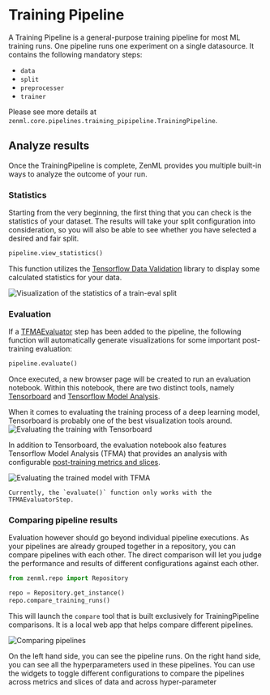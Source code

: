 # Training Pipeline

A Training Pipeline is a general-purpose training pipeline for most ML training runs. One pipeline runs one experiment on a single datasource. It contains the following mandatory steps:

* `data`
* `split`
* `preprocesser`
* `trainer`

Please see more details at `zenml.core.pipelines.training_pipipeline.TrainingPipeline`.

## Analyze results
Once the TrainingPipeline is complete, ZenML provides you multiple built-in ways to analyze the outcome of 
your run. 

### Statistics
Starting from the very beginning, the first thing that you can check is the statistics of your dataset. 
The results will take your split configuration into consideration, so you will also be able to see whether 
you have selected a desired and fair split.

```python
pipeline.view_statistics()
```

This function utilizes the [Tensorflow Data Validation](https://www.tensorflow.org/tfx/guide/tfdv) library to 
display some calculated statistics for your data.

![Visualization of the statistics of a train-eval split](../assets/training_statistics.png)

### Evaluation
If a [TFMAEvaluator](../steps/evaluator.md) step has been added to the pipeline, the following function will 
automatically generate visualizations for some important post-training evaluation:

```python
pipeline.evaluate()
```

Once executed, a new browser page will be created to run an evaluation notebook. 
Within this notebook, there are two distinct tools, namely [Tensorboard](https://www.tensorflow.org/tensorboard) and 
[Tensorflow Model Analysis](https://github.com/tensorflow/model-analysis). 

When it comes to evaluating the training process of a deep learning model, Tensorboard is probably one of 
the best visualization tools around.
![Evaluating the training with Tensorboard](../assets/tensorboard.png)

In addition to Tensorboard,  the evaluation notebook also features Tensorflow Model Analysis (TFMA) 
that provides an analysis with configurable [post-training metrics and slices](../steps/evaluator.md).

![Evaluating the trained model with TFMA](../assets/tfma.png)

```{warning}
Currently, the `evaluate()` function only works with the TFMAEvaluatorStep.
```

### Comparing pipeline results
Evaluation however should go beyond individual pipeline executions. As your pipelines are already grouped 
together in a repository, you can compare pipelines with each other. The direct comparison will let you 
judge the performance and results of different configurations against each other.

```python
from zenml.repo import Repository

repo = Repository.get_instance()
repo.compare_training_runs()
```

This will launch the `compare` tool that is built exclusively for TrainingPipeline comparisons. It is a local 
web app that helps compare different pipelines.

![Comparing pipelines](../assets/compare.png)

On the left hand side, you can see the pipeline runs. On the right hand side, you can see all the 
hyperparameters used in these pipelines. You can use the widgets to toggle different configurations to 
compare the pipelines across metrics and slices of data and across hyper-parameter